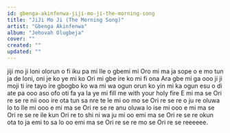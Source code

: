 ```yaml
---
id: gbenga-akinfenwa-jiji-mo-ji-the-morning-song
title: "JiJi Mo Ji (The Morning Song)"
artist: "Gbenga Akinfenwa"
album: "Jehovah Olugbeja"
cover: ""
created: ""
updated: ""
---
```


jiji mo ji loni olorun o fi iku pa mi Ile o gbemi mi
 Oro mi ma ja sope o e
mo tun ja de loni, oni je ko ye mi
ko Ori mi gbe ire ko mi fi ona Ara gbe mi ga ooo
ji  ji moji ti ire tayo
ire gbogbo ko wa mi wa
ogun orun ko yin mi ka
ogun esu o di ate pa ooo
aso  ofo oti fa ya
la ye mi
fill me with your holy fire
E mi ma se Ori re se re nii ooo
ire ota tun sa nre te le mi oo
mo se Ori re se re
o ju re oluwa lo to Ile mi ooo
e mi ma se Ori re se re
anu oluwa lo ise mi ooo
e mi ma se Ori re se re
ile kun Ori re to shi ni wa ju mi oo
emi ma se Ori re se re
okun ota  to ja emi to sa lo oo
emi ma se Ori re se re
mo se Ori re se reeeeee.